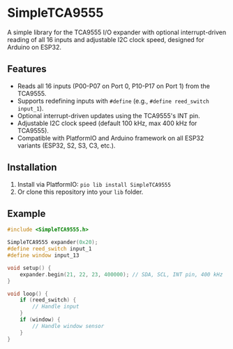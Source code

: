 # SimpleTCA9555

A simple library for the TCA9555 I/O expander with optional interrupt-driven reading of all 16 inputs and adjustable I2C clock speed, designed for Arduino on ESP32.

## Features
- Reads all 16 inputs (P00-P07 on Port 0, P10-P17 on Port 1) from the TCA9555.
- Supports redefining inputs with `#define` (e.g., `#define reed_switch input_1`).
- Optional interrupt-driven updates using the TCA9555's INT pin.
- Adjustable I2C clock speed (default 100 kHz, max 400 kHz for TCA9555).
- Compatible with PlatformIO and Arduino framework on all ESP32 variants (ESP32, S2, S3, C3, etc.).

## Installation
1. Install via PlatformIO: `pio lib install SimpleTCA9555`
2. Or clone this repository into your `lib` folder.

## Example
```cpp
#include <SimpleTCA9555.h>

SimpleTCA9555 expander(0x20);
#define reed_switch input_1
#define window input_13

void setup() {
    expander.begin(21, 22, 23, 400000); // SDA, SCL, INT pin, 400 kHz
}

void loop() {
    if (reed_switch) {
        // Handle input
    }
    if (window) {
        // Handle window sensor
    }
}